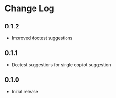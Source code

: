 # Change Log

## 0.1.2
- Improved doctest suggestions

## 0.1.1
- Doctest suggestions for single copilot suggestion

## 0.1.0
- Initial release
